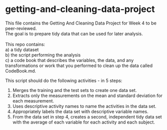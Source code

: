 # getting-and-cleaning-data-project
This file contains the Getting And Cleaning Data Project for Week 4 to be peer-reviewed.<br>
The goal is to prepare tidy data that can be used for later analysis. <br>
<br>
This repo contains:<br>
a) a tidy dataset<br>
b) the script performing the analysis<br>
c) a code book that describes the variables, the data, and any transformations or work that you performed to clean up the data called CodeBook.md.

This script should do the following activities - in 5 steps:<br>
1. Merges the training and the test sets to create one data set.<br>
2. Extracts only the measurements on the mean and standard deviation for each measurement.<br>
3. Uses descriptive activity names to name the activities in the data set.<br>
4. Appropriately labels the data set with descriptive variable names.<br>
5. From the data set in step 4, creates a second, independent tidy data set with the average of each variable for each activity and each subject.
